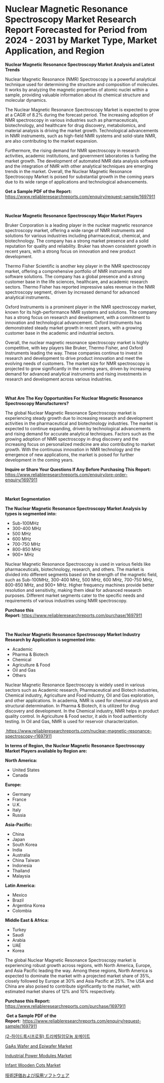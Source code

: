 <p><h1>Nuclear Magnetic Resonance Spectroscopy Market Research Report Forecasted for Period from 2024 -  2031 by Market Type, Market Application, and Region</h1></p><p><strong>Nuclear Magnetic Resonance Spectroscopy Market Analysis and Latest Trends</strong></p>
<p><p>Nuclear Magnetic Resonance (NMR) Spectroscopy is a powerful analytical technique used for determining the structure and composition of molecules. It works by analyzing the magnetic properties of atomic nuclei within a sample, providing valuable information about its chemical structure and molecular dynamics. </p><p>The Nuclear Magnetic Resonance Spectroscopy Market is expected to grow at a CAGR of 8.2% during the forecast period. The increasing adoption of NMR spectroscopy in various industries such as pharmaceuticals, biotechnology, and healthcare for drug discovery, metabolomics, and material analysis is driving the market growth. Technological advancements in NMR instruments, such as high-field NMR systems and solid-state NMR, are also contributing to the market expansion.</p><p>Furthermore, the rising demand for NMR spectroscopy in research activities, academic institutions, and government laboratories is fueling the market growth. The development of automated NMR data analysis software and the integration of NMR with other analytical techniques are emerging trends in the market. Overall, the Nuclear Magnetic Resonance Spectroscopy Market is poised for substantial growth in the coming years due to its wide range of applications and technological advancements.</p></p>
<p><strong>Get a Sample PDF of the Report:&nbsp;</strong> <a href="https://www.reliableresearchreports.com/enquiry/request-sample/1697911">https://www.reliableresearchreports.com/enquiry/request-sample/1697911</a></p>
<p>&nbsp;</p>
<p><strong>Nuclear Magnetic Resonance Spectroscopy Major Market Players</strong></p>
<p><p>Bruker Corporation is a leading player in the nuclear magnetic resonance spectroscopy market, offering a wide range of NMR instruments and solutions for various industries including pharmaceutical, chemical, and biotechnology. The company has a strong market presence and a solid reputation for quality and reliability. Bruker has shown consistent growth in recent years, with a strong focus on innovation and new product development.</p><p>Thermo Fisher Scientific is another key player in the NMR spectroscopy market, offering a comprehensive portfolio of NMR instruments and software solutions. The company has a global presence and a strong customer base in the life sciences, healthcare, and academic research sectors. Thermo Fisher has reported impressive sales revenue in the NMR spectroscopy segment, driven by increased demand for advanced analytical instruments.</p><p>Oxford Instruments is a prominent player in the NMR spectroscopy market, known for its high-performance NMR systems and solutions. The company has a strong focus on research and development, with a commitment to innovation and technological advancement. Oxford Instruments has demonstrated steady market growth in recent years, with a growing customer base in the academic and industrial sectors.</p><p>Overall, the nuclear magnetic resonance spectroscopy market is highly competitive, with key players like Bruker, Thermo Fisher, and Oxford Instruments leading the way. These companies continue to invest in research and development to drive product innovation and meet the evolving needs of customers. The market size for NMR spectroscopy is projected to grow significantly in the coming years, driven by increasing demand for advanced analytical instruments and rising investments in research and development across various industries.</p></p>
<p>&nbsp;</p>
<p><strong>What Are The Key Opportunities For Nuclear Magnetic Resonance Spectroscopy Manufacturers?</strong></p>
<p><p>The global Nuclear Magnetic Resonance Spectroscopy market is experiencing steady growth due to increasing research and development activities in the pharmaceutical and biotechnology industries. The market is expected to continue expanding, driven by technological advancements and rising demand for accurate analytical techniques. Factors such as the growing adoption of NMR spectroscopy in drug discovery and the increasing focus on personalized medicine are also contributing to market growth. With the continuous innovation in NMR technology and the emergence of new applications, the market is poised for further development in the coming years.</p></p>
<p><strong>Inquire or Share Your Questions If Any Before Purchasing This Report:</strong> <a href="https://www.reliableresearchreports.com/enquiry/pre-order-enquiry/1697911">https://www.reliableresearchreports.com/enquiry/pre-order-enquiry/1697911</a></p>
<p>&nbsp;</p>
<p><strong>Market Segmentation</strong></p>
<p><strong>The Nuclear Magnetic Resonance Spectroscopy Market Analysis by types is segmented into:</strong></p>
<p><ul><li>Sub-100MHz</li><li>300-400 MHz</li><li>500 MHz</li><li>600 MHz</li><li>700-750 MHz</li><li>800-850 MHz</li><li>900+ MHz</li></ul></p>
<p><p>Nuclear Magnetic Resonance Spectroscopy is used in various fields like pharmaceuticals, biotechnology, research, and others. The market is divided into different segments based on the strength of the magnetic field, such as Sub-100MHz, 300-400 MHz, 500 MHz, 600 MHz, 700-750 MHz, 800-850 MHz, and 900+ MHz. Higher frequency machines provide better resolution and sensitivity, making them ideal for advanced research purposes. Different market segments cater to the specific needs and requirements of various industries using NMR spectroscopy.</p></p>
<p><strong>Purchase this Report:&nbsp;</strong><a href="https://www.reliableresearchreports.com/purchase/1697911">https://www.reliableresearchreports.com/purchase/1697911</a></p>
<p>&nbsp;</p>
<p><strong>The Nuclear Magnetic Resonance Spectroscopy Market Industry Research by Application is segmented into:</strong></p>
<p><ul><li>Academic</li><li>Pharma & Biotech</li><li>Chemical</li><li>Agriculture & Food</li><li>Oil and Gas</li><li>Others</li></ul></p>
<p><p>Nuclear Magnetic Resonance Spectroscopy is widely used in various sectors such as Academic research, Pharmaceutical and Biotech industries, Chemical industry, Agriculture and Food industry, Oil and Gas exploration, and other applications. In academia, NMR is used for chemical analysis and structural determination. In Pharma & Biotech, it is utilized for drug discovery and development. In the Chemical industry, NMR helps in product quality control. In Agriculture & Food sector, it aids in food authenticity testing. In Oil and Gas, NMR is used for reservoir characterization.</p></p>
<p><a href="https://www.reliableresearchreports.com/nuclear-magnetic-resonance-spectroscopy-r1697911">&nbsp;https://www.reliableresearchreports.com/nuclear-magnetic-resonance-spectroscopy-r1697911</a></p>
<p><strong>In terms of Region, the Nuclear Magnetic Resonance Spectroscopy Market Players available by Region are:</strong></p>
<p>
    <p> <strong> North America: </strong>
        <ul>
            <li>United States</li>
            <li>Canada</li>
        </ul>
        </p> 
    <p> <strong> Europe: </strong>
        <ul>
            <li>Germany</li>
            <li>France</li>
            <li>U.K.</li>
            <li>Italy</li>
            <li>Russia</li>
        </ul>
        </p> 
    <p> <strong> Asia-Pacific: </strong>
        <ul>
            <li>China</li>
            <li>Japan</li>
            <li>South Korea</li>
            <li>India</li>
            <li>Australia</li>
            <li>China Taiwan</li>
            <li>Indonesia</li>
            <li>Thailand</li>
            <li>Malaysia</li>
        </ul>
        </p> 
    <p> <strong> Latin America: </strong>
        <ul>
            <li>Mexico</li>
            <li>Brazil</li>
            <li>Argentina Korea</li>
            <li>Colombia</li>
        </ul>
        </p> 
    <p> <strong> Middle East & Africa: </strong>
        <ul>
            <li>Turkey</li>
            <li>Saudi</li>
            <li>Arabia</li>
            <li>UAE</li>
            <li>Korea</li>
        </ul>
    </p>
    </p>
<p><p>The global Nuclear Magnetic Resonance Spectroscopy market is experiencing robust growth across regions, with North America, Europe, and Asia Pacific leading the way. Among these regions, North America is expected to dominate the market with a projected market share of 35%, closely followed by Europe at 30% and Asia Pacific at 25%. The USA and China are also poised to contribute significantly to the market, with estimated market shares of 12% and 10% respectively.</p></p>
<p><strong>Purchase this Report: </strong><a href="https://www.reliableresearchreports.com/purchase/1697911">https://www.reliableresearchreports.com/purchase/1697911</a></p>
<p>&nbsp;<strong>Get a Sample PDF of the Report:&nbsp;&nbsp;</strong><a href="https://www.reliableresearchreports.com/enquiry/request-sample/1697911">https://www.reliableresearchreports.com/enquiry/request-sample/1697911</a></p>
<p><strong></strong></p>
<p><p><a href="https://github.com/lzuwsfreyoq70/Market-Research-Report-List-2/blob/main/387967593969.md">(2-하이드록시프로필) 트리메틸암모늄 포메이트</a></p><p><a href="https://issuu.com/reportprime-2/docs/gaas-wafer-and-epiwafer-market-size-2030.pptx">GaAs Wafer and Epiwafer Market</a></p><p><a href="https://issuu.com/reportprime-2/docs/industrial-power-modules-market-size-2030.pptx">Industrial Power Modules Market</a></p><p><a href="https://github.com/vimar16th/Market-Research-Report-List-4/blob/main/infant-wooden-cots-market.md">Infant Wooden Cots Market</a></p><p><a href="https://github.com/RandallRunte2023/Market-Research-Report-List-1/blob/main/2821382100424.md">技術評価および採用ソフトウェア</a></p></p>